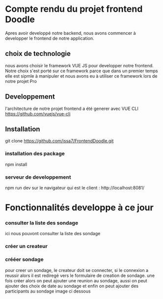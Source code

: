 # Compte rendu du projet frontend Doodle

Apres avoir developpé notre backend, nous avons commencer à developper le frontend de notre application.

## choix de technologie
nous avons choisir le framework VUE JS pour developper notre frontend. Notre choix s'est porté sur ce framework parce que dans un premier temps elle est sipmle à manipuler et nous avons eu à utiliser ce framework lors de notre projet Pro
## Developpement
l'architecture de notre projet frontend a été generer avec VUE CLI https://github.com/vuejs/vue-cli
## Installation
git clone https://github.com/issa7/FrontendDoodle.git
### installation des package 
npm install

### serveur de developpement
npm run dev 
sur le navigateur qui est le client : http://localhost:8081/

# Fonctionnalités developpe à ce jour 
### consulter la liste des sondage 
ici nous pouvont consulter la liste des sondage
### créer un createur
### crééer sondage
pour creer un sondage, le createur doit se connecter, si le connexion a reussir alors il est rediregé vers le formulaire de creation de sondage. une fois créer alors on peut ajouter une reunion au sondage, aussi on peut ajouter des choix de date au sondage et enfin on peut ajouter des participants au sondage image ci dessous

